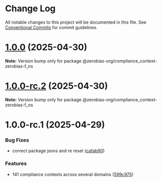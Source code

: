 # Change Log

All notable changes to this project will be documented in this file.
See [Conventional Commits](https://conventionalcommits.org) for commit guidelines.

# [1.0.0](https://github.com/zerobias-org/compliance_context/compare/@zerobias-org/compliance_context-zerobias-f_ns@1.0.0-rc.2...@zerobias-org/compliance_context-zerobias-f_ns@1.0.0) (2025-04-30)

**Note:** Version bump only for package @zerobias-org/compliance_context-zerobias-f_ns





# [1.0.0-rc.2](https://github.com/zerobias-org/compliance_context/compare/@zerobias-org/compliance_context-zerobias-f_ns@1.0.0-rc.1...@zerobias-org/compliance_context-zerobias-f_ns@1.0.0-rc.2) (2025-04-30)

**Note:** Version bump only for package @zerobias-org/compliance_context-zerobias-f_ns





# 1.0.0-rc.1 (2025-04-29)


### Bug Fixes

* correct package jsons and re reset ([cafab90](https://github.com/zerobias-org/compliance_context/commit/cafab90b3771e45ffeefa4ea2dca415266baa99f))


### Features

* 141 compliance contexts across several domains ([599c975](https://github.com/zerobias-org/compliance_context/commit/599c975fcf3da5bbfffe4113c7f5f793e5231e68))
